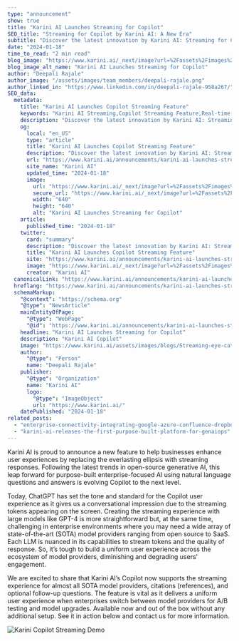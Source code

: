 ```yaml
---
type: "announcement"
show: true
title: "Karini AI Launches Streaming for Copilot"
SEO_title: "Streaming for Copilot by Karini AI: A New Era"
subtitle: "Discover the latest innovation by Karini AI: Streaming for Copilot. Enhance user experience with real-time interactions in generative AI applications."
date: "2024-01-18"
time_to_read: "2 min read"
blog_image: "https://www.karini.ai/_next/image?url=%2Fassets%2Fimages%2Fblogs%2FStreaming-eye-catcher.png&w=640&q=75"
blog_image_alt_name: "Karini AI Launches Streaming for Copilot"
author: "Deepali Rajale"
author_image: "/assets/images/team_members/deepali-rajale.png"
author_linked_in: "https://www.linkedin.com/in/deepali-rajale-958a267/"
SEO_data:
  metadata:
    title: "Karini AI Launches Copilot Streaming Feature"
    keywords: "Karini AI Streaming,Copilot Streaming Feature,Real-time AI Interaction,Generative AI Streaming,Karini AI Innovations"
    description: "Discover the latest innovation by Karini AI: Streaming for Copilot. Enhance user experience with real-time interactions in generative AI applications."
    og:
      local: "en_US"
      type: "article"
      title: "Karini AI Launches Copilot Streaming Feature"
      description: "Discover the latest innovation by Karini AI: Streaming for Copilot. Enhance user experience with real-time interactions in generative AI applications."
      url: "https://www.karini.ai/announcements/karini-ai-launches-streaming-for-copilot"
      site_name: "Karini AI"
      updated_time: "2024-01-18"
      image:
        url: "https://www.karini.ai/_next/image?url=%2Fassets%2Fimages%2Fblogs%2FStreaming-eye-catcher.png&w=640&q=75"
        secure_url: "https://www.karini.ai/_next/image?url=%2Fassets%2Fimages%2Fblogs%2FStreaming-eye-catcher.png&w=640&q=75"
        width: "640"
        height: "640"
        alt: "Karini AI Launches Streaming for Copilot"
    article:
      published_time: "2024-01-18"
    twitter:
      card: "summary"
      description: "Discover the latest innovation by Karini AI: Streaming for Copilot. Enhance user experience with real-time interactions in generative AI applications."
      title: "Karini AI Launches Copilot Streaming Feature"
      site: "https://www.karini.ai/announcements/karini-ai-launches-streaming-for-copilot"
      image: "https://www.karini.ai/_next/image?url=%2Fassets%2Fimages%2Fblogs%2FStreaming-eye-catcher.png&w=640&q=75"
      creator: "Karini AI"
  canonicalLink: "https://www.karini.ai/announcements/karini-ai-launches-streaming-for-copilot"
  hreflang: "https://www.karini.ai/announcements/karini-ai-launches-streaming-for-copilot"
  schemaMarkup:
    "@context": "https://schema.org"
    "@type": "NewsArticle"
    mainEntityOfPage:
      "@type": "WebPage"
      "@id": "https://www.karini.ai/announcements/karini-ai-launches-streaming-for-copilot"
    headline: "Karini AI Launches Streaming for Copilot"
    description: "Karini AI Copilot"
    image: "https://www.karini.ai/assets/images/blogs/Streaming-eye-catcher.png"
    author:
      "@type": "Person"
      name: "Deepali Rajale"
    publisher:
      "@type": "Organization"
      name: "Karini AI"
      logo:
        "@type": "ImageObject"
        url: "https://www.karini.ai/"
    datePublished: "2024-01-18"
related_posts:
  - "enterprise-connectivity-integrating-google-azure-confluence-dropbox"
  - "karini-ai-releases-the-first-purpose-built-platform-for-genaiops"
---
```


Karini AI is proud to announce a new feature to help businesses enhance user experiences by replacing the everlasting ellipsis with streaming responses. Following the latest trends in open-source generative AI, this leap forward for purpose-built enterprise-focused AI using natural language questions and answers is evolving Copilot to the next level.

Today, ChatGPT has set the tone and standard for the Copilot user experience as it gives us a conversational impression due to the streaming tokens appearing on the screen. Creating the streaming experience with large models like GPT-4 is more straightforward but, at the same time, challenging in enterprise environments where you may need a wide array of state-of-the-art (SOTA) model providers ranging from open source to SaaS. Each LLM is nuanced in its capabilities to stream tokens and the quality of response. So, it’s tough to build a uniform user experience across the ecosystem of model providers, diminishing and degrading users’ engagement.

We are excited to share that Karini AI’s Copilot now supports the streaming experience for almost all SOTA model providers, citations (references), and optional follow-up questions. The feature is vital as it delivers a uniform user experience when enterprises switch between model providers for A/B testing and model upgrades. Available now and out of the box without any additional setup. See it in action below and contact us for more information.

![Karini Copilot Streaming Demo](/gif/karini_copilot_streaming_demo.gif)
